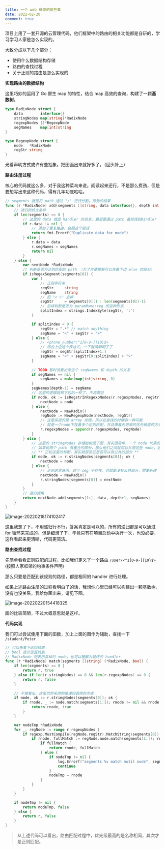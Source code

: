 ```yaml
---
title: 一个 web 框架的那些事
date: 2022-02-20
comment: true
---
```


项目上用了一套开源的云管理代码，他们框架中的路由的相关功能都是自研的，学习学习人家是怎么实现的。

<!--more-->

大致分成以下几个部分：

- 使用什么数据结构存储
- 路由的查找过程
- 关于正则的路由是怎么实现的



**实现路由的数据结构**

这里巧妙的运用了 Go 原生 map 的特性，结合 map 高效的查询，构建了一颗**基数树**。

```go
type RadixNode struct {
	data        interface{}
	stringNodes map[string]*RadixNode
	regexpNodes []*RegexpNode
	segNames    map[int]string
}

type RegexpNode struct {
	node   *RadixNode
	regStr string
}
```

光看声明方式或许有些抽象，把图画出来就好多了。（回头补上）



**路由注册过程**

核心的代码就这么多，对于我这种菜鸟来说，阅读起来还行，不是那么费劲，但是要想写出来这种代码，得有几年功底哈哈。

```go
// segments 就是将 path 通过 "/" 进行分割，得到的结果
func (r *RadixNode) add(segments []string, data interface{}, depth int, segNames map[int]string) error {
    // 递归的终止条件
    if len(segments) == 0 {
        // 这里的 data 就是 handler 的信息，最后要通过 path 最终找到handler
        if r.data != nil {
            // 添加了重复路由，会报这个错误
            return fmt.Errorf("Duplicate data for node")
        } else {
            r.data = data
            r.segNames = segNames
            return nil
        }
    } else {
        var nextNode *RadixNode
        // 判断是否为正则匹配的 path （为了方便理解可以先看下边 else 的部分）
        if isRegexSegment(segments[0]) {
            var (
                // 正则字符串
                regStr     string
                segName    string
                // 把 "< >" 去掉
                segStr     = segments[0][1 : len(segments[0])-1]
                // 后续判断是否为 paramName:reg 的这种形式
                splitIndex = strings.IndexByte(segStr, ':')
            )

            if splitIndex < 0 {
                regStr = ".*" // match anything
                segName = "<" + segStr + ">"
            } else {
                // <phone_number:^1[0-9-]{10}$>
                // 结合上边这个表达式，一下就清晰明了了
                regStr = segStr[splitIndex+1:]
                segName = "<" + segStr[0:splitIndex] + ">"
            }
			
            // TODO 暂时没看出来这个 segNames 和 depth 的关系
            if segNames == nil {
                segNames = make(map[int]string, 0)
            }
            segNames[depth-1] = segName
			// 这里的逻辑就和下边的一样了，不再赘述
            if node, ok := isRegstrInRegexpNodes(r.regexpNodes, regStr); ok {
                nextNode = node
            } else {
                nextNode = NewRadix()
                regNode := NewRegexpNode(nextNode, regStr)
                // 这里采用的是 array 存储，所以在查找的时候有一种可能
                // 就是一个node下挂着多个正则匹配，并且秉着先进来的优先级高的方式
                r.regexpNodes = append(r.regexpNodes, regNode)
            }
        } else {
            // 这里的 stringNodes 存储结构见下图，其实很简单，一个 node 代表的就是path中的一部分
            // 如果说两个 path 有重合的部分，那么他们之间就可以共用这些 node，这也是基数树的一个特征
            // ** 正如这里的判断，其实就是验证是否可以有公共的部分 **
            if node, ok := r.stringNodes[segments[0]]; ok {
                nextNode = node
            } else {
                // 走到这里说明，这个 seg 不存在，也就是没有公共部分，需要新建
                nextNode = NewRadix()
                r.stringNodes[segments[0]] = nextNode
            }
        }
        // 递归调用
        return nextNode.add(segments[1:], data, depth+1, segNames)
    }
}

```

![image-20220218174102417](https://gitee.com/yangbaoqiang/images/raw/master/blogpics/image-20220218174102417.png)



这里我想了下，不用递归行不行，答案肯定是可以的，所有的递归都是可以通过 for 循环来完成的。但是细想了下，毕竟只有在项目启动中执行一次，也没必要，这样看起来更清晰，代码更简洁。



**路由查找过程**

先简单看看正则匹配的过程。比如我们定义了一个路由 `/user/<^1[0-9-]{10}$>` (按照人家框架的约束条件声明)

那么只要是匹配到该规则的路径，都是相同的 handler 进行处理。



如果上述路由注册的过程看明白了的话，我想你心里已经可以构建出一颗基数树，没有也没关系，我给你画出来，请见下图。

![image-20220220154418325](https://gitee.com/yangbaoqiang/images/raw/master/blogpics/image-20220220154418325.png)



画的比较简陋，不过大概意思就是这样。



**代码实现**

我们可以尝试使用下面的函数，加上上面的图作为辅助，查找一下 `/student/Peter`

```go
// 可以先看下返回结果
// bool 表示是否找到
// RadixNode 则表示具体的 node，也可以理解为最终的 handler
func (r *RadixNode) match(segments []string) (*RadixNode, bool) {
    if len(segments) == 0 {
        return r, true
    } else if len(r.stringNodes) == 0 && len(r.regexpNodes) == 0 {
        return r, false
    }
	
    // 不难看出，这里仍然采用的是递归调用的方式
    if node, ok := r.stringNodes[segments[0]]; ok {
        if rnode, _ := node.match(segments[1:]); rnode != nil && rnode.data != nil {
            return rnode, true
        }
    }

    var nodeTmp *RadixNode
    for _, regNode := range r.regexpNodes {
        if regexp.MustCompile(regNode.regStr).MatchString(segments[0]) {
            if rnode, fullMatch := regNode.node.match(segments[1:]); rnode != nil && rnode.data != nil {
                if fullMatch {
                    return rnode, fullMatch
                } else {
                    if nodeTmp != nil {
                        log.Errorf("segments %v match mutil node", segments)
                        continue
                    }
                    nodeTmp = rnode
                }
            }
        }
    }

    if nodeTmp != nil {
        return nodeTmp, false
    } else {
        return r, false
    }
}
```



> 从上述代码可以看出，路由匹配过程中，优先级最高的是名称相同，其次才是正则匹配。



